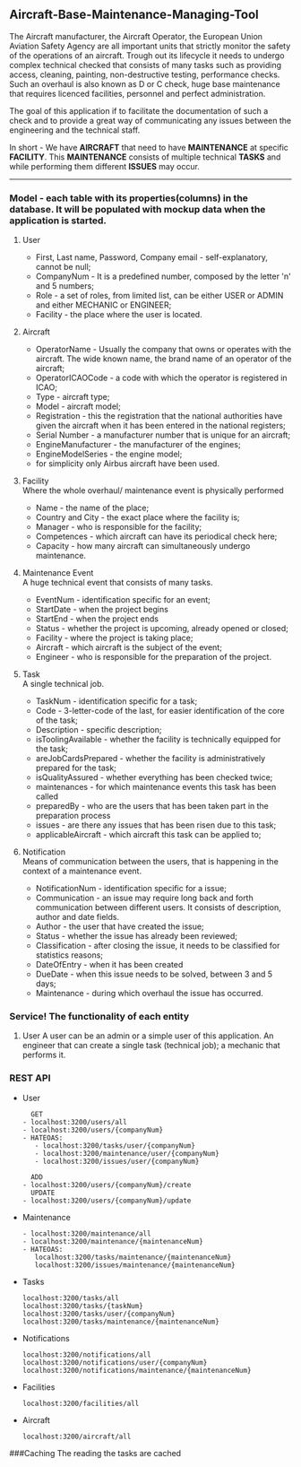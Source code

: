## Aircraft-Base-Maintenance-Managing-Tool
The Aircraft manufacturer, the Aircraft Operator, the European Union Aviation Safety Agency are all important units 
that strictly monitor the safety of the operations of an aircraft.
Trough out its lifecycle it needs to undergo complex technical checked that consists of many tasks such as 
providing access, cleaning, painting, non-destructive testing, performance checks. Such an overhaul is also known as 
D or C check, huge base maintenance that requires licenced facilities, personnel and perfect administration. 

The goal of this application if to facilitate the documentation of such a check and to provide a great way of 
communicating any issues between the engineering and the technical staff. 

In short - We have **AIRCRAFT** that need to have **MAINTENANCE** at specific **FACILITY**. 
This **MAINTENANCE** consists of multiple technical **TASKS** and while performing them different **ISSUES** may occur. 

---------
### Model - each table with its properties(columns) in the database. It will be populated with mockup data when the application is started.
1. User
   - First, Last name, Password, Company email - self-explanatory, cannot be null;
   - CompanyNum - It is a predefined number, composed by the letter 'n' and 5 numbers; 
   - Role - a set of roles, from limited list, can be either USER or ADMIN and either MECHANIC or ENGINEER; 
   - Facility - the place where the user is located.
   
2. Aircraft
   - OperatorName - Usually the company that owns or operates with the aircraft. The wide known name, the brand name of an operator of the aircraft;
   - OperatorICAOCode - a code with which the operator is registered in ICAO;
   - Type - aircraft type;
   - Model - aircraft model;
   - Registration - this the registration that the national authorities have given the aircraft when it has been entered in the national registers; 
   - Serial Number - a manufacturer number that is unique for an aircraft;
   - EngineManufacturer - the manufacturer of the engines;
   - EngineModelSeries - the engine model;
   - for simplicity only Airbus aircraft have been used.

3. Facility <br>
   Where the whole overhaul/ maintenance event is physically performed
   - Name - the name of the place;
   - Country and City - the exact place where the facility is;
   - Manager - who is responsible for the facility;
   - Competences - which aircraft can have its periodical check here;
   - Capacity - how many aircraft can simultaneously undergo maintenance.

4. Maintenance Event<br>
   A huge technical event that consists of many tasks.
   - EventNum - identification specific for an event;
   - StartDate - when the project begins
   - StartEnd - when the project ends
   - Status - whether the project is upcoming, already opened or closed;
   - Facility - where the project is taking place;
   - Aircraft - which aircraft is the subject of the event;
   - Engineer - who is responsible for the preparation of the project.

5. Task<br>
   A single technical job.
   - TaskNum - identification specific for a task;
   - Code - 3-letter-code of the last, for easier identification of the core of the task;
   - Description - specific description;
   - isToolingAvailable - whether the facility is technically equipped for the task;
   - areJobCardsPrepared - whether the facility is administratively prepared for the task;
   - isQualityAssured - whether everything has been checked twice;
   - maintenances - for which maintenance events this task has been called
   - preparedBy - who are the users that has been taken part in the preparation process
   - issues - are there any issues that has been risen due to this task;
   - applicableAircraft - which aircraft this task can be applied to;

6. Notification<br>
   Means of communication between the users, that is happening in the context of a maintenance event.
   - NotificationNum - identification specific for a issue;
   - Communication - an issue may require long back and forth communication between different users. It consists of description, author and date fields.
   - Author - the user that have created the issue;
   - Status - whether the issue has already been reviewed;
   - Classification - after closing the issue, it needs to be classified for statistics reasons;
   - DateOfEntry - when it has been created
   - DueDate - when this issue needs to be solved, between 3 and 5 days;
   - Maintenance - during which overhaul the issue has occurred. 
   
 
### Service! The functionality of each entity
1. User
   A user can be an admin or a simple user of this application.
   An engineer that can create a single task (technical job);
   a mechanic that performs it.
   
### REST API
- User
       
        GET
      - localhost:3200/users/all
      - localhost:3200/users/{companyNum}
      - HATEOAS:
         - localhost:3200/tasks/user/{companyNum}
         - localhost:3200/maintenance/user/{companyNum}
         - localhost:3200/issues/user/{companyNum}

        ADD
      - localhost:3200/users/{companyNum}/create
        UPDATE
      - localhost:3200/users/{companyNum}/update


- Maintenance
   
      - localhost:3200/maintenance/all
      - localhost:3200/maintenance/{maintenanceNum}
      - HATEOAS:
         localhost:3200/tasks/maintenance/{maintenanceNum}
         localhost:3200/issues/maintenance/{maintenanceNum}

- Tasks

      localhost:3200/tasks/all
      localhost:3200/tasks/{taskNum}
      localhost:3200/tasks/user/{companyNum}
      localhost:3200/tasks/maintenance/{maintenanceNum}

- Notifications
      
      localhost:3200/notifications/all
      localhost:3200/notifications/user/{companyNum}
      localhost:3200/notifications/maintenance/{maintenanceNum}

- Facilities
  
      localhost:3200/facilities/all
  
- Aircraft
      
      localhost:3200/aircraft/all


###Caching
 The reading the tasks are cached  